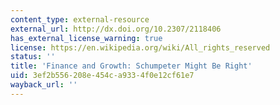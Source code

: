 ```yaml
---
content_type: external-resource
external_url: http://dx.doi.org/10.2307/2118406
has_external_license_warning: true
license: https://en.wikipedia.org/wiki/All_rights_reserved
status: ''
title: 'Finance and Growth: Schumpeter Might Be Right'
uid: 3ef2b556-208e-454c-a933-4f0e12cf61e7
wayback_url: ''
---
```

